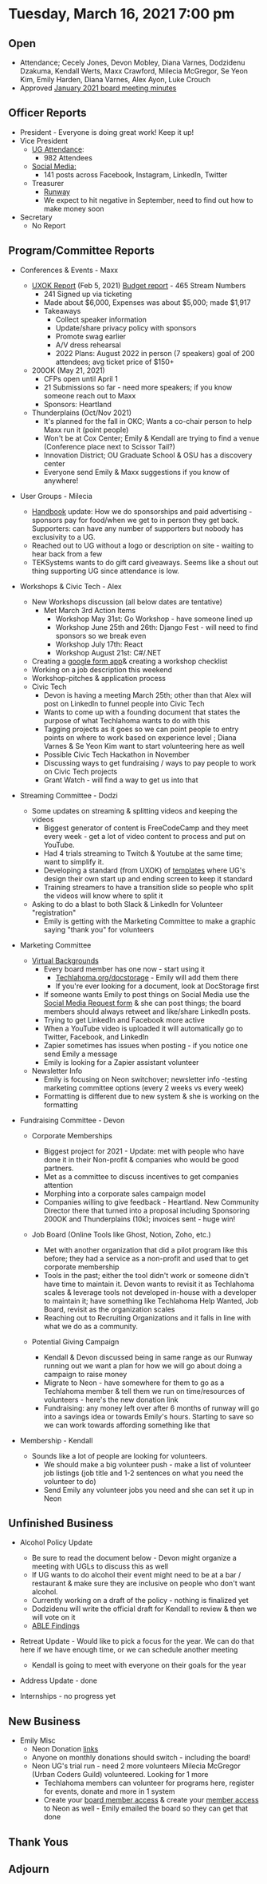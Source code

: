 
# Tuesday, March 16, 2021 7:00 pm

## Open

- Attendance; Cecely Jones, Devon Mobley, Diana Varnes, Dodzidenu Dzakuma, Kendall Werts, Maxx Crawford, Milecia McGregor, Se Yeon Kim, Emily Harden, Diana Varnes, Alex Ayon, Luke Crouch 
- Approved [January 2021 board meeting minutes](https://github.com/techlahoma/board_meetings/blob/master/2021/01_January_minutes.md)

## Officer Reports

- President - Everyone is doing great work! Keep it up! 
- Vice President
 	- [UG Attendance](https://docs.google.com/spreadsheets/d/1lITYsBNwOoe-NolzZqRmt_jwmGU2cIW_g0cwO0yzt88/edit?usp=sharing): 
	 	- 982 Attendees
 	- [Social Media:](https://docs.google.com/spreadsheets/d/1FyruvuJbMSklZlxgIqMzQU0UarVTDcMJcs0N25b4ako/edit?usp=sharing) 
	 	- 141 posts across Facebook, Instagram, LinkedIn, Twitter 
 	-  Treasurer 
	 	- [Runway](https://docs.google.com/spreadsheets/d/1re21C41a4cPuzVJAsDvooOWNAMjTX10gg8Ue9K0-CGE/edit#gid=688400469)  
	 	- We expect to hit negative in September, need to find out how to make money soon
- Secretary 
	- No Report

## Program/Committee Reports

- Conferences & Events - Maxx
	- [UXOK Report](https://drive.google.com/file/d/1kRvw1wGGic_AZXU9WNmw1bdXMjlZvtqC/view?usp=sharing) (Feb 5, 2021) [Budget report](https://docs.google.com/spreadsheets/d/1CQUdIpnoJpjeVUbtM2UBSsdof1e9q70lmxqytoEV8fg/edit?usp=sharing)		- 465 Stream Numbers  
		- 241 Signed up via ticketing 
		- Made about $6,000, Expenses was about $5,000; made $1,917
		- Takeaways
			- Collect speaker information 
			- Update/share privacy policy with sponsors 
			- Promote swag earlier
			- A/V dress rehearsal 
			- 2022 Plans: August 2022 in person (7 speakers) goal of 200 attendees; avg ticket price of $150+
	- 200OK (May 21, 2021)
		- CFPs open until April 1 
		- 21 Submissions so far - need more speakers; if you know someone reach out to Maxx 
		- Sponsors: Heartland 
	- Thunderplains (Oct/Nov 2021)
		- It's planned for the fall in OKC; Wants a co-chair person to help Maxx run it (point people) 
		- Won't be at Cox Center; Emily & Kendall are trying to find a venue (Conference place next to Scissor Tail?)  
		- Innovation District; OU Graduate School & OSU has a discovery center 
		- Everyone send Emily & Maxx suggestions if you know of anywhere!
	

- User Groups - Milecia
	- [Handbook](https://docs.google.com/document/d/1tgATF8RFd8X3C0T8Fomze8h8G5ducEZhqHCN8a8xQ5Q/edit?ts=6033f3f1) update: How we do sponsorships and paid advertising - sponsors pay for food/when we get to in person they get back. Supporters: can have any number of supporters but nobody has exclusivity to a UG. 
	- Reached out to UG without a logo or description on site - waiting to hear back from a few 
	- TEKSystems wants to do gift card giveaways. Seems like a shout out thing supporting UG since attendance is low. 
- Workshops & Civic Tech - Alex
	- New Workshops discussion (all below dates are tentative)
		- Met March 3rd Action Items
			- Workshop May 31st: Go Workshop - have someone lined up 
			- Workshop June 25th and 26th: Django Fest - will need to find sponsors so we break even 
			- Workshop July 17th: React 
			- Workshop August 21st: C#/.NET 
	-	Creating a [google form app](https://docs.google.com/document/d/1ijmKstQ32CHglUclX4PJQ5LJ8qU1uW7pL49xz3_Dj2k/edit?userstoinvite=kimberlyacollins@gmail.com&ts=6046d336&actionButton=1)& creating a workshop checklist 
	-	Working on a job description this weekend 
	-	Workshop-pitches & application process 
	-	Civic Tech
		-	 Devon is having a meeting March 25th; other than that Alex will post on LinkedIn to funnel people into Civic Tech  
		-	Wants to come up with a founding document that states the purpose of what Techlahoma wants to do with this 
		-	Tagging projects as it goes so we can point people to entry points on where to work based on experience level ; Diana Varnes & Se Yeon Kim want to start volunteering here as well 
		-	Possible Civic Tech Hackathon in November 
		-	Discussing ways to get fundraising / ways to pay people to work on Civic Tech projects 
		-	Grant Watch - will find a way to get us into that 
- Streaming Committee - Dodzi 
	- Some updates on streaming & splitting videos and keeping the videos 
		- Biggest generator of content is FreeCodeCamp and they meet every week - get a lot of video content to process and put on YouTube. 
		- Had 4 trials streaming to Twitch & Youtube at the same time; want to simplify it.  
		- Developing a standard (from UXOK) of [templates](https://tulsaux.github.io/uxok-screensavers/) where UG's design their own start up and ending screen to keep it standard 
		- Training streamers to have a transition slide so people who split the videos will know where to split it 
	- Asking to do a blast to both Slack & LinkedIn for Volunteer "registration" 
		- Emily is getting with the Marketing Committee to make a graphic saying "thank you" for volunteers 
		
- Marketing Committee	
	- [Virtual Backgrounds](https://drive.google.com/drive/folders/1NZoBKoViokKPX2oJRVc6sFdbvdh08k0l)
		- Every board member has one now - start using it 
			- [Techlahoma.org/docstorage](https://www.techlahoma.org/docstorage) - Emily will add them there 
			- If you're ever looking for a document, look at DocStorage first 
		- If someone wants Emily to post things on Social Media use the [Social Media Request form](https://docs.google.com/forms/d/1oFKXJFI24G8yYkCVvnUInHtLa30GW7h5GwwaPYoJuoM/viewform?edit_requested=true) & she can post things; the board members should always retweet and like/share LinkedIn posts. 
		- Trying to get LinkedIn and Facebook more active 
		- When a YouTube video is uploaded it will automatically go to Twitter, Facebook, and LinkedIn 
		- Zapier sometimes has issues when posting - if you notice one send Emily a message 
		- Emily is looking for a Zapier assistant volunteer 
	- Newsletter Info
		- Emily is focusing on Neon switchover; newsletter info -testing marketing committee options (every 2 weeks vs every week) 
		- Formatting is different due to new system & she is working on the formatting 
- Fundraising Committee - Devon
	- Corporate Memberships
		- Biggest project for 2021 - Update: met with people who have done it in their Non-profit & companies who would be good partners. 
		- Met as a committee to discuss incentives to get companies attention 
		- Morphing into a corporate sales campaign model
		- Companies willing to give feedback - Heartland. New Community Director there that turned into a proposal including Sponsoring 200OK and Thunderplains (10k); invoices sent - huge win! 
	
	- Job Board (Online Tools like Ghost, Notion, Zoho, etc.)
		- Met with another organization that did a pilot program like this before; they had a service as a non-profit and used that to get corporate membership 
		- Tools in the past; either the tool didn't work or someone didn't have time to maintain it. Devon wants to revisit it as Techlahoma scales  & leverage tools not developed in-house with a developer to maintain it; have something like Techlahoma Help Wanted, Job Board, revisit as the organization scales
		- Reaching out to Recruiting Organizations and it falls in line with what we do as a community. 
	- Potential Giving Campaign 
		- Kendall & Devon discussed being in same range as our Runway running out we want a plan for how we will go about doing a campaign to raise money
		- Migrate to Neon - have somewhere for them to go as a Techlahoma member & tell them we run on time/resources of volunteers - here's the new donation link 
		- Fundraising: any money left over after 6 months of runway will go into a savings idea or towards Emily's hours. Starting to save so we can work towards affording something like that 
- Membership - Kendall
	- Sounds like a lot of people are looking for volunteers.
		- We should make a big volunteer push - make a list of volunteer job listings (job title and 1-2 sentences on what you need the volunteer to do)
		- Send Emily any volunteer jobs you need and she can set it up in Neon 


## Unfinished Business
- Alcohol Policy Update 
	- Be sure to read the document below - Devon might organize a meeting with UGLs to discuss this as well 
	- If UG wants to do alcohol their event might need to be at a bar / restaurant & make sure they are inclusive on people who don't want alcohol. 
	- Currently working on a draft of the policy - nothing is finalized yet  
	- Dodzidenu will write the official draft for Kendall to review & then we will vote on it 
	- [ABLE Findings](https://docs.google.com/document/d/1DaFrU6qBykvTGi_O4wlaDCUJie5aER7Za3oUhFla9ug)
- Retreat Update - Would like to pick a focus for the year. We can do that here if we have enough time, or we can schedule another meeting
	- Kendall is going to meet with everyone on their goals for the year 

- Address Update - done
- Internships - no progress yet 


## New Business
- Emily Misc
	- Neon Donation [links](https://www.techlahoma.org/donations)
	- Anyone on monthly donations should switch - including the board! 
	- Neon UG's trial run - need 2 more volunteers Milecia McGregor (Urban Coders Guild) volunteered. Looking for 1 more 
		- Techlahoma members can volunteer for programs here, register for events, donate and more in 1 system 
		- Create your [board member access](https://app.neonsso.com/login) & create your [member access](https://techlahoma.z2systems.com/np/clients/techlahoma/account.jsp) to Neon as well - Emily emailed the board so they can get that done 
		

## Thank Yous

## Adjourn
